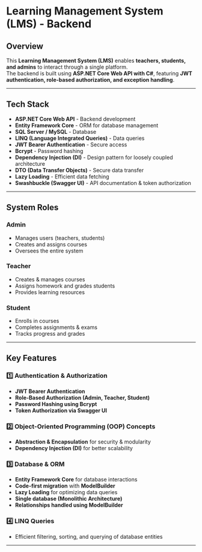 # Learning Management System (LMS) - Backend

## Overview

This **Learning Management System (LMS)** enables **teachers, students, and admins** to interact through a single platform.  
The backend is built using **ASP.NET Core Web API with C#**, featuring **JWT authentication, role-based authorization, and exception handling**.

---

## Tech Stack

- **ASP.NET Core Web API** - Backend development
- **Entity Framework Core** - ORM for database management
- **SQL Server / MySQL** - Database
- **LINQ (Language Integrated Queries)** - Data queries
- **JWT Bearer Authentication** - Secure access
- **Bcrypt** - Password hashing
- **Dependency Injection (DI)** - Design pattern for loosely coupled architecture
- **DTO (Data Transfer Objects)** - Secure data transfer
- **Lazy Loading** - Efficient data fetching
- **Swashbuckle (Swagger UI)** - API documentation & token authorization

---

## System Roles

### **Admin**
- Manages users (teachers, students)
- Creates and assigns courses
- Oversees the entire system

### **Teacher**
- Creates & manages courses
- Assigns homework and grades students
- Provides learning resources

### **Student**
- Enrolls in courses
- Completes assignments & exams
- Tracks progress and grades

---

## Key Features

### **1️⃣ Authentication & Authorization**
- **JWT Bearer Authentication**
- **Role-Based Authorization (Admin, Teacher, Student)**
- **Password Hashing using Bcrypt**
- **Token Authorization via Swagger UI**

### **2️⃣ Object-Oriented Programming (OOP) Concepts**
- **Abstraction & Encapsulation** for security & modularity
- **Dependency Injection (DI)** for better scalability

### **3️⃣ Database & ORM**
- **Entity Framework Core** for database interactions
- **Code-first migration** with **ModelBuilder**
- **Lazy Loading** for optimizing data queries
- **Single database (Monolithic Architecture)**
- **Relationships handled using ModelBuilder**

### **4️⃣ LINQ Queries**
- Efficient filtering, sorting, and querying of database entities

---


